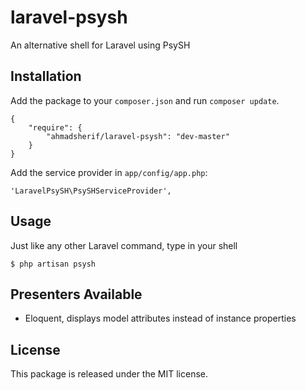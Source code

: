 laravel-psysh
=============

An alternative shell for Laravel using PsySH

Installation
------------

Add the package to your `composer.json` and run `composer update`.

    {
        "require": {
            "ahmadsherif/laravel-psysh": "dev-master"
        }
    }

Add the service provider in `app/config/app.php`:

    'LaravelPsySH\PsySHServiceProvider',

Usage
-----

Just like any other Laravel command, type in your shell

    $ php artisan psysh

Presenters Available
--------------------

* Eloquent, displays model attributes instead of instance properties

License
-------
This package is released under the MIT license.
